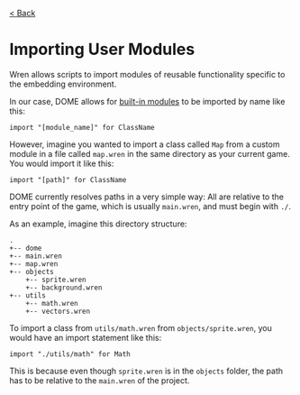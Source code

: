 [< Back](.)

Importing User Modules
===================

Wren allows scripts to import modules of reusable functionality specific to the embedding environment.

In our case, DOME allows for [built-in modules](../modules) to be imported by name like this:

```
import "[module_name]" for ClassName
```

However, imagine you wanted to import a class called `Map` from a custom module in a file called `map.wren` in the same directory as your current game. You would import it like this:

```
import "[path]" for ClassName
```

DOME currently resolves paths in a very simple way: All are relative to the entry point of the game, which is usually `main.wren`, and must begin with `./`.
  
As an example, imagine this directory structure:
```
.
+-- dome
+-- main.wren
+-- map.wren
+-- objects
    +-- sprite.wren
    +-- background.wren
+-- utils
    +-- math.wren
    +-- vectors.wren
```

To import a class from `utils/math.wren` from `objects/sprite.wren`, you would have an import statement like this:
```
import "./utils/math" for Math
```
This is because even though `sprite.wren` is in the `objects` folder, the path has to be relative to the `main.wren` of the project.


